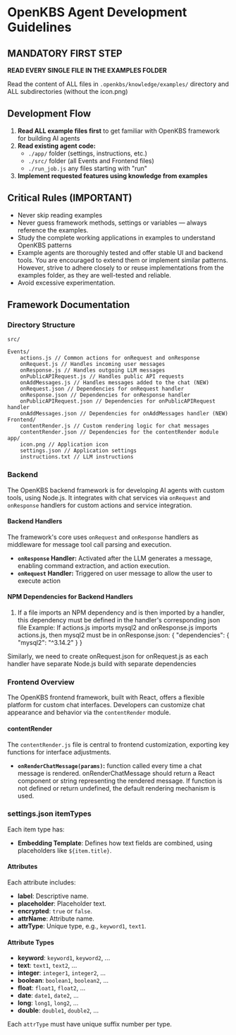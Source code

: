 # OpenKBS Agent Development Guidelines

## MANDATORY FIRST STEP
**READ EVERY SINGLE FILE IN THE EXAMPLES FOLDER**

Read the content of ALL files in `.openkbs/knowledge/examples/` directory and ALL subdirectories (without the icon.png)

## Development Flow

1. **Read ALL example files first** to get familiar with OpenKBS framework for building AI agents
2. **Read existing agent code:**
   - `./app/` folder (settings, instructions, etc.)
   - `./src/` folder (all Events and Frontend files)
   - `./run_job.js` any files starting with "run"
3. **Implement requested features using knowledge from examples**


## **Critical** Rules (**IMPORTANT**)
- Never skip reading examples
- Never guess framework methods, settings or variables — always reference the examples.
- Study the complete working applications in examples to understand OpenKBS patterns
- Example agents are thoroughly tested and offer stable UI and backend tools. You are encouraged to extend them or implement similar patterns. However, strive to adhere closely to or reuse implementations from the examples folder, as they are well-tested and reliable.
- Avoid excessive experimentation.

## Framework Documentation

### Directory Structure

```
src/

Events/
    actions.js // Common actions for onRequest and onResponse
    onRequest.js // Handles incoming user messages
    onResponse.js // Handles outgoing LLM messages
    onPublicAPIRequest.js // Handles public API requests
    onAddMessages.js // Handles messages added to the chat (NEW)
    onRequest.json // Dependencies for onRequest handler
    onResponse.json // Dependencies for onResponse handler
    onPublicAPIRequest.json // Dependencies for onPublicAPIRequest handler
    onAddMessages.json // Dependencies for onAddMessages handler (NEW)
Frontend/
    contentRender.js // Custom rendering logic for chat messages
    contentRender.json // Dependencies for the contentRender module
app/
    icon.png // Application icon
    settings.json // Application settings
    instructions.txt // LLM instructions
```

### Backend
The OpenKBS backend framework is for developing AI agents with custom tools, using Node.js. It integrates with chat services via `onRequest` and `onResponse` handlers for custom actions and service integration.

#### Backend Handlers
The framework's core uses `onRequest` and `onResponse` handlers as middleware for message tool call parsing and execution.
- **`onResponse` Handler:** Activated after the LLM generates a message, enabling command extraction, and action execution.
- **`onRequest` Handler:** Triggered on user message to allow the user to execute action

#### NPM Dependencies for Backend Handlers

1. If a file imports an NPM dependency and is then imported by a handler, this dependency must be defined in the handler's corresponding json file
Example: If actions.js imports mysql2 and onResponse.js imports actions.js, then mysql2 must be in onResponse.json:
{
   "dependencies": {
      "mysql2": "^3.14.2"
   }
}

Similarly, we need to create onRequest.json for onRequest.js as each handler have separate Node.js build with separate dependencies
   
### Frontend Overview
The OpenKBS frontend framework, built with React, offers a flexible platform for custom chat interfaces. Developers can customize chat appearance and behavior via the `contentRender` module.

#### contentRender

The `contentRender.js` file is central to frontend customization, exporting key functions for interface adjustments.
- **`onRenderChatMessage(params)`:** function called every time a chat message is rendered.
onRenderChatMessage should return a React component or string representing the rendered message.
If function is not defined or return undefined, the default rendering mechanism is used.

### settings.json itemTypes

Each item type has:
- **Embedding Template**: Defines how text fields are combined, using placeholders like `${item.title}`.

#### Attributes
Each attribute includes:
- **label**: Descriptive name.
- **placeholder**: Placeholder text.
- **encrypted**: `true` or `false`.
- **attrName**: Attribute name.
- **attrType**: Unique type, e.g., `keyword1`, `text1`.

#### Attribute Types
- **keyword**: `keyword1`, `keyword2`, ...
- **text**: `text1`, `text2`, ...
- **integer**: `integer1`, `integer2`, ...
- **boolean**: `boolean1`, `boolean2`, ...
- **float**: `float1`, `float2`, ...
- **date**: `date1`, `date2`, ...
- **long**: `long1`, `long2`, ...
- **double**: `double1`, `double2`, ...

Each `attrType` must have unique suffix number per type.
